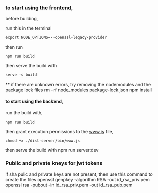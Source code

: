
### to start using the frontend, 
before building, 

run this in the terminal

    export NODE_OPTIONS=--openssl-legacy-provider

then run

    npm run build

then serve the build with 

    serve -s build

** if there are unknown errors, try removing the nodemodules and the package lock files
    rm -rf node_modules package-lock.json
    npm install


#### to start using the backend,
run the build with,

    npm run build 

then grant execution permissions to the www.js file,

    chmod +x ./dist-server/bin/www.js

then serve the build with
    npm run server:dev   


### Pubilc and private kneys for jwt tokens 
if sha pulic and private keys are not present, then use this command to create the files 
    openssl genpkey -algorithm RSA -out id_rsa_priv.pem
    openssl rsa -pubout -in id_rsa_priv.pem -out id_rsa_pub.pem
